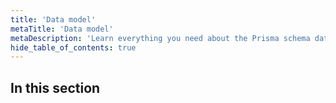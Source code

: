 ```yaml
---
title: 'Data model'
metaTitle: 'Data model'
metaDescription: 'Learn everything you need about the Prisma schema data model.'
hide_table_of_contents: true
---
```


## In this section

<!-- Subsections -->
